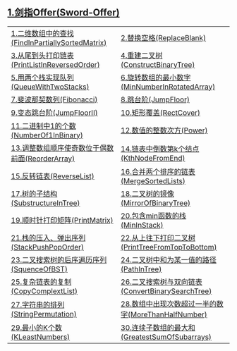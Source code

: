 <h2><a href="https://github.com/wuping5719/Algorithm/tree/master/1-Sword-Offer">
   1.剑指Offer(Sword-Offer)</a></h2>

<table>
  <tr>
    <td>
      <a href="https://github.com/wuping5719/Algorithm/blob/master/1-Sword-Offer/1-FindInPartiallySortedMatrix.java">
      1.二维数组中的查找(FindInPartiallySortedMatrix)</a>
    </td>
    <td>
      <a href="https://github.com/wuping5719/Algorithm/blob/master/1-Sword-Offer/2-ReplaceBlank.java">
      2.替换空格(ReplaceBlank)</a>
    </td>
  </tr>
  <tr>
    <td>
      <a href="https://github.com/wuping5719/Algorithm/tree/master/1-Sword-Offer/1-5-PrintListInReversedOrder_05">
      3.从尾到头打印链表(PrintListInReversedOrder)</a>
    </td>
    <td>
      <a href="https://github.com/wuping5719/Algorithm/tree/master/1-Sword-Offer/1-6-ConstructBinaryTree_06">
      4.重建二叉树(ConstructBinaryTree)</a>
    </td>
  </tr>
  <tr>
     <td>
      <a href="https://github.com/wuping5719/Algorithm/tree/master/1-Sword-Offer/1-7-QueueWithTwoStacks_07">
      5.用两个栈实现队列(QueueWithTwoStacks)</a>
    </td>
    <td>
      <a href="https://github.com/wuping5719/Algorithm/blob/master/1-Sword-Offer/1-8-MinNumberInRotatedArray_08.java">
      6.旋转数组的最小数字(MinNumberInRotatedArray)</a>
    </td>
  </tr>
  <tr>
    <td>
      <a href="https://github.com/wuping5719/Algorithm/tree/master/1-Sword-Offer/1-9-Fibonacci_09">
      7.斐波那契数列(Fibonacci)</a>
    </td>
    <td>
      <a href="https://github.com/wuping5719/Algorithm/blob/master/1-Sword-Offer/1-9-Fibonacci_09/1-9-2-JumpFloor_09.java">
      8.跳台阶(JumpFloor)</a>
    </td>
  </tr>
  <tr>
    <td>
      <a href="https://github.com/wuping5719/Algorithm/blob/master/1-Sword-Offer/1-9-Fibonacci_09/1-9-3-JumpFloorII_09.java">
      9.变态跳台阶(JumpFloorII)</a>
    </td>
    <td>
      <a href="https://github.com/wuping5719/Algorithm/blob/master/1-Sword-Offer/1-9-Fibonacci_09/1-9-4-RectCover_09.java">
      10.矩形覆盖(RectCover)</a>
    </td>
  </tr>
  <tr>
    <td>
      <a href="https://github.com/wuping5719/Algorithm/blob/master/1-Sword-Offer/1-10-NumberOf1InBinary_10.java">
      11.二进制中1的个数(NumberOf1InBinary)</a>
    </td>
    <td>
      <a href="https://github.com/wuping5719/Algorithm/blob/master/1-Sword-Offer/1-11-Power_11.java">
      12.数值的整数次方(Power)</a>
    </td>
  </tr>
  <tr>
    <td>
      <a href="https://github.com/wuping5719/Algorithm/blob/master/1-Sword-Offer/1-14-ReorderArray_14.java">
      13.调整数组顺序使奇数位于偶数前面(ReorderArray)</a>
    </td>
    <td>
      <a href="https://github.com/wuping5719/Algorithm/blob/master/1-Sword-Offer/1-15-KthNodeFromEnd_15.java">
      14.链表中倒数第k个结点(KthNodeFromEnd)</a>
    </td>
  </tr>
  <tr>
    <td>
      <a href="https://github.com/wuping5719/Algorithm/blob/master/1-Sword-Offer/1-16-ReverseList_16.java">
      15.反转链表(ReverseList)</a>
    </td>
    <td>
      <a href="https://github.com/wuping5719/Algorithm/blob/master/1-Sword-Offer/1-17-MergeSortedLists_17.java">
      16.合并两个排序的链表(MergeSortedLists)</a>
    </td>
  </tr>
  <tr>
    <td>
      <a href="https://github.com/wuping5719/Algorithm/blob/master/1-Sword-Offer/1-18-SubstructureInTree_18.java">
      17.树的子结构(SubstructureInTree)</a>
    </td>
    <td>
      <a href="https://github.com/wuping5719/Algorithm/blob/master/1-Sword-Offer/1-19-MirrorOfBinaryTree_19.java">
      18.二叉树的镜像(MirrorOfBinaryTree)</a>
    </td>
  </tr>
  <tr>
    <td>
      <a href="https://github.com/wuping5719/Algorithm/blob/master/1-Sword-Offer/1-20-PrintMatrix_20.java">
      19.顺时针打印矩阵(PrintMatrix)</a>
    </td>
    <td>
      <a href="https://github.com/wuping5719/Algorithm/blob/master/1-Sword-Offer/1-21-MinInStack_21.java">
      20.包含min函数的栈(MinInStack)</a>
    </td>
  </tr>
  <tr>
    <td>
      <a href="https://github.com/wuping5719/Algorithm/blob/master/1-Sword-Offer/1-22-StackPushPopOrder_22.java">
      21.栈的压入、弹出序列(StackPushPopOrder)</a>
    </td>
    <td>
      <a href="https://github.com/wuping5719/Algorithm/blob/master/1-Sword-Offer/1-23-PrintTreeFromTopToBottom_23.java">
      22.从上往下打印二叉树(PrintTreeFromTopToBottom)</a>
    </td>
  </tr>
  <tr>
    <td>
      <a href="https://github.com/wuping5719/Algorithm/blob/master/1-Sword-Offer/1-24-SquenceOfBST_24.java">
      23.二叉搜索树的后序遍历序列(SquenceOfBST)</a>
    </td>
    <td>
      <a href="https://github.com/wuping5719/Algorithm/blob/master/1-Sword-Offer/1-25-PathInTree_25.java">
      24.二叉树中和为某一值的路径(PathInTree)</a>
    </td>
  </tr>
  <tr>
    <td>
      <a href="https://github.com/wuping5719/Algorithm/tree/master/1-Sword-Offer/1-26-CopyComplextList_26">
      25.复杂链表的复制(CopyComplextList)</a>
    </td>
    <td>
      <a href="https://github.com/wuping5719/Algorithm/blob/master/1-Sword-Offer/1-27-ConvertBinarySearchTree_27.java">
      26.二叉搜索树与双向链表(ConvertBinarySearchTree)</a>
    </td>
  </tr>
  <tr>
    <td>
      <a href="https://github.com/wuping5719/Algorithm/blob/master/1-Sword-Offer/1-28-StringPermutation_28.java">
      27.字符串的排列(StringPermutation)</a>
    </td>
    <td>
      <a href="https://github.com/wuping5719/Algorithm/blob/master/1-Sword-Offer/1-29-MoreThanHalfNumber_29.java">
      28.数组中出现次数超过一半的数字(MoreThanHalfNumber)</a>
    </td>
  </tr>
  <tr>
    <td>
      <a href="https://github.com/wuping5719/Algorithm/blob/master/1-Sword-Offer/1-30-KLeastNumbers_30.java">
      29.最小的K个数(KLeastNumbers)</a>
    </td>
    <td>
      <a href="https://github.com/wuping5719/Algorithm/blob/master/1-Sword-Offer/1-31-GreatestSumOfSubarrays_31.java">
      30.连续子数组的最大和(GreatestSumOfSubarrays)</a>
    </td>
  </tr>
</table>
